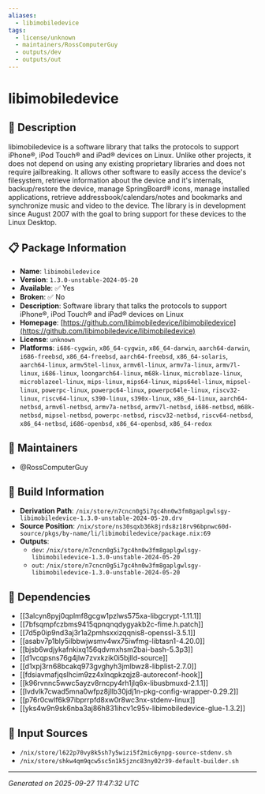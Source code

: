 ```yaml
---
aliases:
  - libimobiledevice
tags:
  - license/unknown
  - maintainers/RossComputerGuy
  - outputs/dev
  - outputs/out
---
```


# libimobiledevice

## 📝 Description

libimobiledevice is a software library that talks the protocols to support
iPhone®, iPod Touch® and iPad® devices on Linux. Unlike other projects, it
does not depend on using any existing proprietary libraries and does not
require jailbreaking. It allows other software to easily access the
device's filesystem, retrieve information about the device and it's
internals, backup/restore the device, manage SpringBoard® icons, manage
installed applications, retrieve addressbook/calendars/notes and bookmarks
and synchronize music and video to the device. The library is in
development since August 2007 with the goal to bring support for these
devices to the Linux Desktop.


## 📋 Package Information

- **Name**: `libimobiledevice`
- **Version**: `1.3.0-unstable-2024-05-20`
- **Available**: ✅ Yes
- **Broken**: ✅ No
- **Description**: Software library that talks the protocols to support iPhone®, iPod Touch® and iPad® devices on Linux
- **Homepage**: [https://github.com/libimobiledevice/libimobiledevice](https://github.com/libimobiledevice/libimobiledevice)
- **License**: `unknown`
- **Platforms**: `i686-cygwin`, `x86_64-cygwin`, `x86_64-darwin`, `aarch64-darwin`, `i686-freebsd`, `x86_64-freebsd`, `aarch64-freebsd`, `x86_64-solaris`, `aarch64-linux`, `armv5tel-linux`, `armv6l-linux`, `armv7a-linux`, `armv7l-linux`, `i686-linux`, `loongarch64-linux`, `m68k-linux`, `microblaze-linux`, `microblazeel-linux`, `mips-linux`, `mips64-linux`, `mips64el-linux`, `mipsel-linux`, `powerpc-linux`, `powerpc64-linux`, `powerpc64le-linux`, `riscv32-linux`, `riscv64-linux`, `s390-linux`, `s390x-linux`, `x86_64-linux`, `aarch64-netbsd`, `armv6l-netbsd`, `armv7a-netbsd`, `armv7l-netbsd`, `i686-netbsd`, `m68k-netbsd`, `mipsel-netbsd`, `powerpc-netbsd`, `riscv32-netbsd`, `riscv64-netbsd`, `x86_64-netbsd`, `i686-openbsd`, `x86_64-openbsd`, `x86_64-redox`
## 👥 Maintainers

- @RossComputerGuy


## 🔧 Build Information

- **Derivation Path**: `/nix/store/n7cncn0g5i7gc4hn0w3fm8gaplgwlsgy-libimobiledevice-1.3.0-unstable-2024-05-20.drv`
- **Source Position**: `/nix/store/ns30sqxb36k8jrds8z18rv96bpnwc60d-source/pkgs/by-name/li/libimobiledevice/package.nix:69`
- **Outputs**:
  - `dev`:  `/nix/store/n7cncn0g5i7gc4hn0w3fm8gaplgwlsgy-libimobiledevice-1.3.0-unstable-2024-05-20`
  - `out`:  `/nix/store/n7cncn0g5i7gc4hn0w3fm8gaplgwlsgy-libimobiledevice-1.3.0-unstable-2024-05-20`

## 🔗 Dependencies

- [[3alcyn8pyj0qplmf8gcgw1pzlws575xa-libgcrypt-1.11.1]]
- [[7bfsqmpfczbms9415qpnqnqdygyakb2c-fime.h.patch]]
- [[7d5p0ip9nd3aj3r1a2pmhsxxizqqnis8-openssl-3.5.1]]
- [[asabv7p1bly5ilbbwjwsmv4wx75iwfmg-libtasn1-4.20.0]]
- [[bjsb6wdjykafnkixq156qdvmxhsm2bai-bash-5.3p3]]
- [[d1vcqpsns76g4jlw7zvxkzik0i5bjlld-source]]
- [[d1xpj3rn68bcakq973gvghyh3jmlbwz8-libplist-2.7.0]]
- [[fdsiavmafjqslhcim9zz4xlnqpkzqjz8-autoreconf-hook]]
- [[k96rvnnc5wwc5ayzv8rncpy4rh1jlq6x-libusbmuxd-2.1.1]]
- [[lvdvlk7cwad5mna0wfpz8jllb30jdj1n-pkg-config-wrapper-0.29.2]]
- [[p76r0cwlf6k97ibprrpfd8xw0r8wc3nx-stdenv-linux]]
- [[yks4w9n9sk6nba3aj86h831ihcv1c95v-libimobiledevice-glue-1.3.2]]

## 📁 Input Sources

- `/nix/store/l622p70vy8k5sh7y5wizi5f2mic6ynpg-source-stdenv.sh`
- `/nix/store/shkw4qm9qcw5sc5n1k5jznc83ny02r39-default-builder.sh`

---
*Generated on 2025-09-27 11:47:32 UTC*

